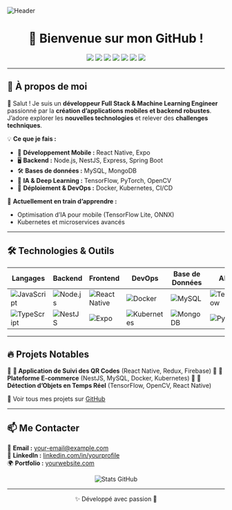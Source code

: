 ![Header](https://your-banner-url.com/banner.png)

<h1 align="center">🚀 Bienvenue sur mon GitHub !</h1>

<p align="center">
  <img src="https://img.shields.io/badge/React_Native-61DAFB?style=for-the-badge&logo=react&logoColor=white" />
  <img src="https://img.shields.io/badge/Node.js-339933?style=for-the-badge&logo=nodedotjs&logoColor=white" />
  <img src="https://img.shields.io/badge/NestJS-E0234E?style=for-the-badge&logo=nestjs&logoColor=white" />
  <img src="https://img.shields.io/badge/Spring_Boot-6DB33F?style=for-the-badge&logo=springboot&logoColor=white" />
  <img src="https://img.shields.io/badge/TypeScript-3178C6?style=for-the-badge&logo=typescript&logoColor=white" />
  <img src="https://img.shields.io/badge/Python-3776AB?style=for-the-badge&logo=python&logoColor=white" />
  <img src="https://img.shields.io/badge/Machine_Learning-F7931E?style=for-the-badge&logo=tensorflow&logoColor=white" />
</p>

---

## 📌 **À propos de moi**

👋 Salut ! Je suis un **développeur Full Stack & Machine Learning Engineer** passionné par la **création d’applications mobiles et backend robustes**. J’adore explorer les **nouvelles technologies** et relever des **challenges techniques**.

💡 **Ce que je fais :**
- 📱 **Développement Mobile :** React Native, Expo
- 🖥️ **Backend :** Node.js, NestJS, Express, Spring Boot
- 🛠 **Bases de données :** MySQL, MongoDB
- 🤖 **IA & Deep Learning :** TensorFlow, PyTorch, OpenCV
- 🚀 **Déploiement & DevOps :** Docker, Kubernetes, CI/CD

🎯 **Actuellement en train d’apprendre :**
- Optimisation d’IA pour mobile (TensorFlow Lite, ONNX)
- Kubernetes et microservices avancés

---

## 🛠 **Technologies & Outils**

| Langages | Backend | Frontend | DevOps | Base de Données | AI/ML |
|----------|---------|----------|--------|----------------|--------|
| ![JavaScript](https://img.shields.io/badge/JavaScript-F7DF1E?style=for-the-badge&logo=javascript&logoColor=black) | ![Node.js](https://img.shields.io/badge/Node.js-339933?style=for-the-badge&logo=nodedotjs&logoColor=white) | ![React Native](https://img.shields.io/badge/React_Native-61DAFB?style=for-the-badge&logo=react&logoColor=white) | ![Docker](https://img.shields.io/badge/Docker-2496ED?style=for-the-badge&logo=docker&logoColor=white) | ![MySQL](https://img.shields.io/badge/MySQL-4479A1?style=for-the-badge&logo=mysql&logoColor=white) | ![TensorFlow](https://img.shields.io/badge/TensorFlow-FF6F00?style=for-the-badge&logo=tensorflow&logoColor=white) |
| ![TypeScript](https://img.shields.io/badge/TypeScript-3178C6?style=for-the-badge&logo=typescript&logoColor=white) | ![NestJS](https://img.shields.io/badge/NestJS-E0234E?style=for-the-badge&logo=nestjs&logoColor=white) | ![Expo](https://img.shields.io/badge/Expo-000020?style=for-the-badge&logo=expo&logoColor=white) | ![Kubernetes](https://img.shields.io/badge/Kubernetes-326CE5?style=for-the-badge&logo=kubernetes&logoColor=white) | ![MongoDB](https://img.shields.io/badge/MongoDB-47A248?style=for-the-badge&logo=mongodb&logoColor=white) | ![PyTorch](https://img.shields.io/badge/PyTorch-EE4C2C?style=for-the-badge&logo=pytorch&logoColor=white) |

---

## 🔥 **Projets Notables**

🔹 **📱 Application de Suivi des QR Codes** (React Native, Redux, Firebase)
🔹 **🚀 Plateforme E-commerce** (NestJS, MySQL, Docker, Kubernetes)
🔹 **🧠 Détection d’Objets en Temps Réel** (TensorFlow, OpenCV, React Native)

📌 Voir tous mes projets sur [GitHub](https://github.com/yourusername)

---

## 📫 **Me Contacter**

📧 **Email :** your-email@example.com  
💼 **LinkedIn :** [linkedin.com/in/yourprofile](https://linkedin.com/in/yourprofile)  
🌍 **Portfolio :** [yourwebsite.com](https://yourwebsite.com)

<p align="center">
  <img src="https://github-readme-stats.vercel.app/api?username=yourusername&show_icons=true&theme=radical" alt="Stats GitHub" />
</p>




---

<p align="center">✨ Développé avec passion 🚀</p>
